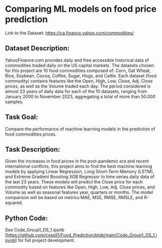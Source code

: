 # Comparing ML models on food price prediction
Link to the Dataset: https://ca.finance.yahoo.com/commodities/ 

## Dataset Description:
YahooFinance.com provides daily and free accessible historical data of commodities traded daily on the US capital markets. The datasets chosen for this project are 10 food commodities composed of: Corn, Oat Wheat, Rice, Soybean, Cocoa, Coffee, Sugar, Hogs, and Cattle. Each dataset (food commodity) contains features like the Open, High, Low, Close, Adj. Close prices, as well as the Volume traded each day. The period considered is almost 23 years of daily data for each of the 10 datasets, ranging from January 2000 to November 2023, aggregating a total of more than 50.000 samples. 

## Task Goal:  
Compare the performance of machine learning models in the prediction of food commodities prices. 

## Task Description:
Given the increases in food prices in the post-pandemic era and recent international conflicts, this project aims to find the best machine learning models by applying Linear Regression, Long Short-Term Memory (LSTM), and Extreme Gradient Boosting XGB Regressor to time series daily data of the last 23 years. These models will predict the Close price for each commodity based on features like Open, High, Low, Adj. Close prices, and Volume as well as seasonal features year, quarters or months. The model comparison will be based on metrics MAE, MSE, RMSE, RMSLE, and R-squared.

## Python Code:
See Code_Group1_DS_1.ipynb [https://github.com/cvas91/Food_Prediction/blob/main/Code_Group1_DS_1.ipynb] for full project development.
